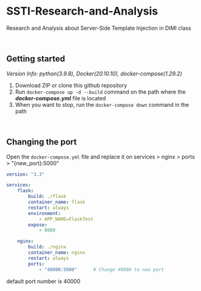 # SSTI-Research-and-Analysis
Research and Analysis about Server-Side Template Injection in DIMI class

<br>

## Getting started
_Version Info: python(3.9.8), Docker(20.10.10), docker-compose(1.29.2)_
1. Download ZIP or clone this github repository
2. Run `docker-compose up -d --build` command on the path where the ***docker-compose.yml*** file is located
3. When you want to stop, run the `docker-compose down` command in the path

<br>

## Changing the port
Open the `docker-compose.yml` file and replace it on services > nginx > ports > "{new_port}:5000" 
```yml
version: "3.3"

services:
    flask:
        build: ./flask
        container_name: flask
        restart: always
        environment:
            - APP_NAME=FlaskTest
        expose:
            - 8080

    nginx:
        build: ./nginx
        container_name: nginx
        restart: always
        ports:
            - "40000:5000"      # Change 40000 to new port
```
default port number is 40000
